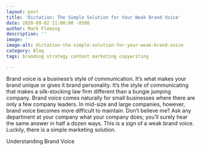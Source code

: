```yaml
---
layout: post
title: 'Dictation: The Simple Solution for Your Weak Brand Voice'
date: 2020-09-02 11:00:00 -0500
author: Mark Fleming
description: ''
image: ''
image-alt: dictation-the-simple-solution-for-your-weak-brand-voice
category: Blog
tags: branding strategy content marketing copywriting

---
```

Brand voice is a business’s style of communication. It’s what makes your brand unique or gives it brand personality. It’s the style of communicating that makes a silk-stocking law firm different than a bungie jumping company. Brand voice comes naturally for small businesses where there are only a few company leaders. In mid-size and large companies, however, brand voice becomes more difficult to maintain. Don’t believe me? Ask any department at your company what your company does; you’ll surely hear the same answer in half a dozen ways. This is a sign of a weak brand voice. Luckily, there is a simple marketing solution.

Understanding Brand Voice